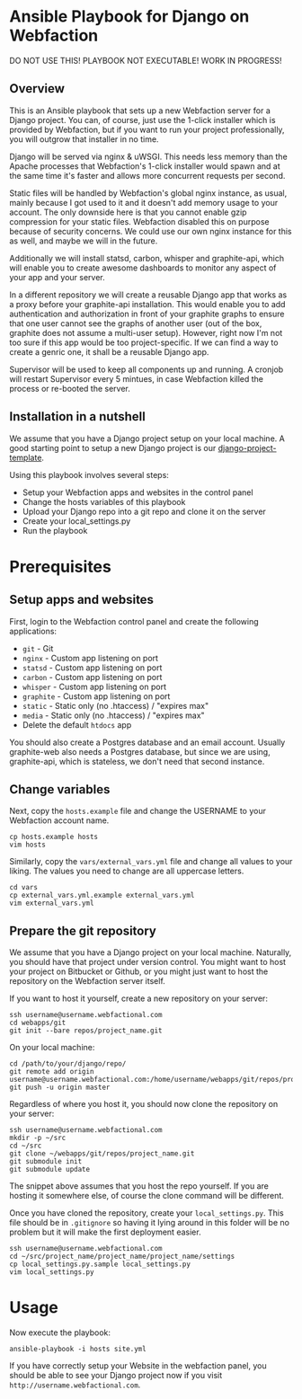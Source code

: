 # Ansible Playbook for Django on Webfaction

DO NOT USE THIS! PLAYBOOK NOT EXECUTABLE! WORK IN PROGRESS!

## Overview

This is an Ansible playbook that sets up a new Webfaction server for a Django
project. You can, of course, just use the 1-click installer which is provided
by Webfaction, but if you want to run your project professionally, you will
outgrow that installer in no time.

Django will be served via nginx & uWSGI. This needs less memory than the Apache
processes that Webfaction's 1-click installer would spawn and at the same time
it's faster and allows more concurrent requests per second.

Static files will be handled by Webfaction's global nginx instance, as usual,
mainly because I got used to it and it doesn't add memory usage to your
account. The only downside here is that you cannot enable gzip compression for
your static files. Webfaction disabled this on purpose because of security
concerns. We could use our own nginx instance for this as well, and maybe we
will in the future.

Additionally we will install statsd, carbon, whisper and graphite-api, which
will enable you to create awesome dashboards to monitor any aspect of your app
and your server.

In a different repository we will create a reusable Django app that works as a
proxy before your graphite-api installation. This would enable you to add
authentication and authorization in front of your graphite graphs to ensure
that one user cannot see the graphs of another user (out of the box, graphite
does not assume a multi-user setup). However, right now I'm not too sure if
this app would be too project-specific. If we can find a way to create a genric
one, it shall be a reusable Django app.

Supervisor will be used to keep all components up and running. A
cronjob will restart Supervisor every 5 mintues, in case Webfaction killed the
process or re-booted the server.

## Installation in a nutshell

We assume that you have a Django project setup on your local machine. A good
starting point to setup a new Django project is our
[django-project-template](https://github.com/bitmazk/django-project-template).

Using this playbook involves several steps:

* Setup your Webfaction apps and websites in the control panel
* Change the hosts variables of this playbook
* Upload your Django repo into a git repo and clone it on the server
* Create your local_settings.py
* Run the playbook

# Prerequisites

## Setup apps and websites

First, login to the Webfaction control panel and create the following
applications:

* `git` - Git
* `nginx` - Custom app listening on port
* `statsd` - Custom app listening on port
* `carbon` - Custom app listening on port
* `whisper` - Custom app listening on port
* `graphite` - Custom app listening on port
* `static` - Static only (no .htaccess) / "expires max"
* `media` - Static only (no .htaccess) / "expires max"
* Delete the default `htdocs` app

You should also create a Postgres database and an email account. Usually
graphite-web also needs a Postgres database, but since we are using,
graphite-api, which is stateless, we don't need that second instance.

## Change variables

Next, copy the `hosts.example` file and change the USERNAME to your Webfaction
account name.

    cp hosts.example hosts
    vim hosts

Similarly, copy the `vars/external_vars.yml` file and change all values to
your liking. The values you need to change are all uppercase letters.

    cd vars
    cp external_vars.yml.example external_vars.yml
    vim external_vars.yml

## Prepare the git repository

We assume that you have a Django project on your local machine. Naturally, you
should have that project under version control. You might want to host your
project on Bitbucket or Github, or you might just want to host the repository
on the Webfaction server itself.

If you want to host it yourself, create a new repository on your server:

    ssh username@username.webfactional.com
    cd webapps/git
    git init --bare repos/project_name.git

On your local machine:

    cd /path/to/your/django/repo/
    git remote add origin username@username.webfactional.com:/home/username/webapps/git/repos/project_name.git
    git push -u origin master

Regardless of where you host it, you should now clone the repository on your
server:

    ssh username@username.webfactional.com
    mkdir -p ~/src
    cd ~/src
    git clone ~/webapps/git/repos/project_name.git
    git submodule init
    git submodule update

The snippet above assumes that you host the repo yourself. If you are hosting
it somewhere else, of course the clone command will be different.

Once you have cloned the repository, create your `local_settings.py`. This
file should be in `.gitignore` so having it lying around in this folder will
be no problem but it will make the first deployment easier.

    ssh username@username.webfactional.com
    cd ~/src/project_name/project_name/project_name/settings
    cp local_settings.py.sample local_settings.py
    vim local_settings.py

# Usage

Now execute the playbook:

    ansible-playbook -i hosts site.yml

If you have correctly setup your Website in the webfaction panel, you should
be able to see your Django project now if you visit 
`http://username.webfactional.com`.
